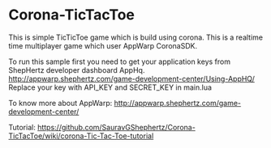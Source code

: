 Corona-TicTacToe
================
This is simple TicTicToe game which is build using corona.
This is a realtime time multiplayer game which user AppWarp CoronaSDK.

To run this sample first  you need to get your application keys from ShepHertz developer dashboard AppHq.
http://appwarp.shephertz.com/game-development-center/Using-AppHQ/
Replace your key with API_KEY and SECRET_KEY in main.lua

To know more about AppWarp: http://appwarp.shephertz.com/game-development-center/

Tutorial: https://github.com/SauravGShephertz/Corona-TicTacToe/wiki/corona-Tic-Tac-Toe-tutorial

